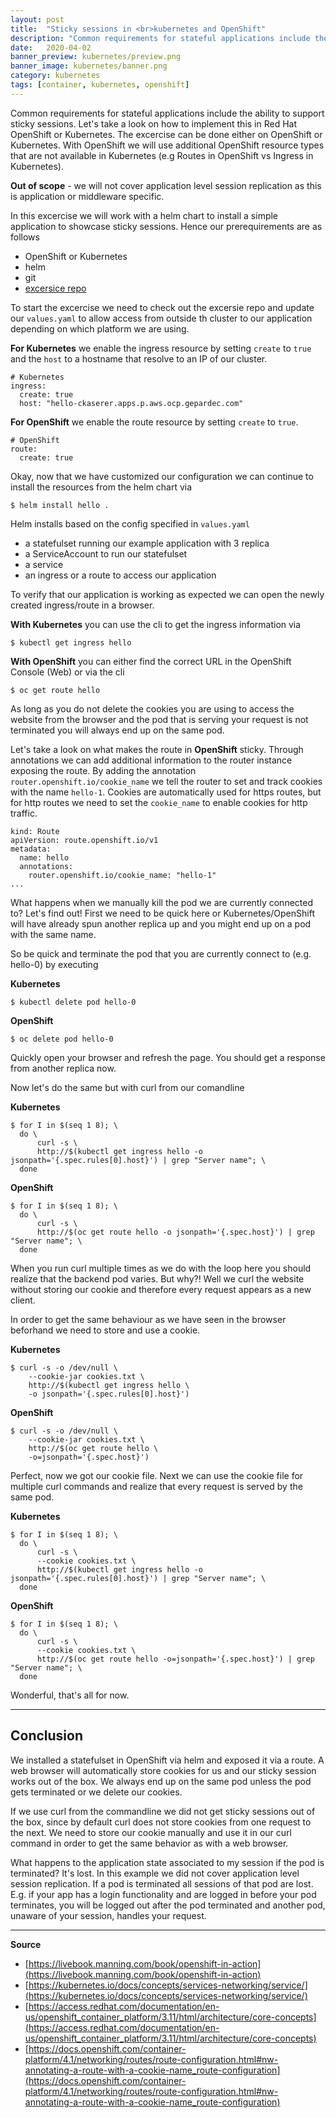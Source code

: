 ```yaml
---
layout: post
title:  "Sticky sessions in <br>kubernetes and OpenShift"
description: "Common requirements for stateful applications include the ability to support sticky sessions. Let's take a look."
date:   2020-04-02
banner_preview: kubernetes/preview.png
banner_image: kubernetes/banner.png
category: kubernetes
tags: [container, kubernetes, openshift]
---
```


Common requirements for stateful applications include the ability to support sticky sessions. Let's take a look on how to implement this in Red Hat OpenShift or Kubernetes. The excercise can be done either on OpenShift or Kubernetes. With OpenShift we will use additional OpenShift resource types that are not available in Kubernetes (e.g Routes in OpenShift vs Ingress in Kubernetes).

**Out of scope** - we will not cover application level session replication as this is application or middleware specific.

In this excercise we will work with a helm chart to install a simple application to showcase sticky sessions. Hence our prerequirements are as follows

* OpenShift or Kubernetes
* helm
* git
* [excersice repo](https://github.com/ckaserer/kubernetes-examples/tree/master/kubernetes-statefulset)

To start the excercise we need to check out the excersie repo and update our `values.yaml` to allow access from outside th cluster to our application depending on which platform we are using.

**For Kubernetes** we enable the ingress resource by setting `create` to `true` and the `host` to a hostname that resolve to an IP of our cluster.

```
# Kubernetes
ingress:
  create: true
  host: "hello-ckaserer.apps.p.aws.ocp.gepardec.com"
```

**For OpenShift** we enable the route resource by setting `create` to `true`.

```
# OpenShift
route:
  create: true
```

Okay, now that we have customized our configuration we can continue to install the resources from the helm chart via

```
$ helm install hello .
```

Helm installs based on the config specified in `values.yaml`
* a statefulset running our example application with 3 replica
* a ServiceAccount to run our statefulset
* a service
* an ingress or a route to access our application

To verify that our application is working as expected we can open the newly created ingress/route in a browser. 

**With Kubernetes** you can use the cli to get the ingress information via

```
$ kubectl get ingress hello
```

**With OpenShift** you can either find the correct URL in the OpenShift Console (Web) or via the cli

```
$ oc get route hello
```

As long as you do not delete the cookies you are using to access the website from the browser and the pod that is serving your request is not terminated you will always end up on the same pod.

Let's take a look on what makes the route in **OpenShift** sticky. Through annotations we can add additional information to the router instance exposing the route. By adding the annotation `router.openshift.io/cookie_name` we tell the router to set and track cookies with the name `hello-1`. Cookies are automatically used for https routes, but for http routes we need to set the `cookie_name` to enable cookies for http traffic.

```
kind: Route
apiVersion: route.openshift.io/v1
metadata:
  name: hello
  annotations:
    router.openshift.io/cookie_name: "hello-1"
...
```

What happens when we manually kill the pod we are currently connected to? Let's find out! First we need to be quick here or Kubernetes/OpenShift will have already spun another replica up and you might end up on a pod with the same name.

So be quick and terminate the pod that you are currently connect to (e.g. hello-0) by executing

**Kubernetes**

```
$ kubectl delete pod hello-0
```

**OpenShift** 

```
$ oc delete pod hello-0
```

Quickly open your browser and refresh the page. You should get a response from another replica now.

Now let's do the same but with curl from our comandline

**Kubernetes**

```
$ for I in $(seq 1 8); \
  do \
      curl -s \
      http://$(kubectl get ingress hello -o jsonpath='{.spec.rules[0].host}') | grep "Server name"; \
  done
```

**OpenShift**

```
$ for I in $(seq 1 8); \
  do \
      curl -s \
      http://$(oc get route hello -o jsonpath='{.spec.host}') | grep "Server name"; \
  done
```

When you run curl multiple times as we do with the loop here you should realize that the backend pod varies. But why?! Well we curl the website without storing our cookie and therefore every request appears as a new client.

In order to get the same behaviour as we have seen in the browser beforhand we need to store and use a cookie.

**Kubernetes**

```
$ curl -s -o /dev/null \
    --cookie-jar cookies.txt \
    http://$(kubectl get ingress hello \
    -o jsonpath='{.spec.rules[0].host}')
```

**OpenShift**

```
$ curl -s -o /dev/null \
    --cookie-jar cookies.txt \
    http://$(oc get route hello \
    -o=jsonpath='{.spec.host}')
```

Perfect, now we got our cookie file. Next we can use the cookie file for multiple curl commands and realize that every request is served by the same pod.


**Kubernetes**

```
$ for I in $(seq 1 8); \
  do \
      curl -s \
      --cookie cookies.txt \
      http://$(kubectl get ingress hello -o jsonpath='{.spec.rules[0].host}') | grep "Server name"; \
  done
```

**OpenShift**

```
$ for I in $(seq 1 8); \
  do \
      curl -s \
      --cookie cookies.txt \
      http://$(oc get route hello -o=jsonpath='{.spec.host}') | grep "Server name"; \
  done
```

Wonderful, that's all for now.

---

## Conclusion

We installed a statefulset in OpenShift via helm and exposed it via a route. A web browser will automatically store cookies for us and our sticky session works out of the box. We always end up on the same pod unless the pod gets terminated or we delete our cookies.

If we use curl from the commandline we did not get sticky sessions out of the box, since by default curl does not store cookies from one request to the next. We need to store our cookie manually and use it in our curl command in order to get the same behavior as with a web browser.

What happens to the application state associated to my session if the pod is terminated? It's lost. In this example we did not cover application level session replication. If a pod is terminated all sessions of that pod are lost. E.g. if your app has a login functionality and are logged in before your pod terminates, you will be logged out after the pod terminated and another pod, unaware of your session, handles your request.

---

**Source**
* [https://livebook.manning.com/book/openshift-in-action](https://livebook.manning.com/book/openshift-in-action)
* [https://kubernetes.io/docs/concepts/services-networking/service/](https://kubernetes.io/docs/concepts/services-networking/service/)
* [https://access.redhat.com/documentation/en-us/openshift_container_platform/3.11/html/architecture/core-concepts](https://access.redhat.com/documentation/en-us/openshift_container_platform/3.11/html/architecture/core-concepts)
* [https://docs.openshift.com/container-platform/4.1/networking/routes/route-configuration.html#nw-annotating-a-route-with-a-cookie-name_route-configuration](https://docs.openshift.com/container-platform/4.1/networking/routes/route-configuration.html#nw-annotating-a-route-with-a-cookie-name_route-configuration)